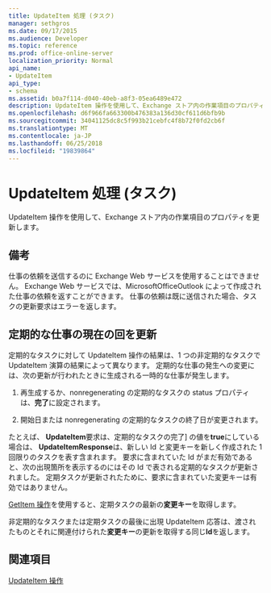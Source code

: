 ```yaml
---
title: UpdateItem 処理 (タスク)
manager: sethgros
ms.date: 09/17/2015
ms.audience: Developer
ms.topic: reference
ms.prod: office-online-server
localization_priority: Normal
api_name:
- UpdateItem
api_type:
- schema
ms.assetid: b0a7f114-d040-40eb-a8f3-05ea6489e472
description: UpdateItem 操作を使用して、Exchange ストア内の作業項目のプロパティを更新します。
ms.openlocfilehash: d6f966fa663300b476383a136d30cf611d6bfb9b
ms.sourcegitcommit: 34041125dc8c5f993b21cebfc4f8b72f0fd2cb6f
ms.translationtype: MT
ms.contentlocale: ja-JP
ms.lasthandoff: 06/25/2018
ms.locfileid: "19839864"
---
```

# <a name="updateitem-operation-task"></a>UpdateItem 処理 (タスク)

UpdateItem 操作を使用して、Exchange ストア内の作業項目のプロパティを更新します。
  
## <a name="remarks"></a>備考

仕事の依頼を送信するのに Exchange Web サービスを使用することはできません。 Exchange Web サービスでは、MicrosoftOfficeOutlook によって作成された仕事の依頼を返すことができます。 仕事の依頼は既に送信された場合、タスクの更新要求はエラーを返します。
  
## <a name="updating-the-current-occurrence-of-a-recurring-task"></a>定期的な仕事の現在の回を更新

定期的なタスクに対して UpdateItem 操作の結果は、1 つの非定期的なタスクで UpdateItem 演算の結果によって異なります。 定期的な仕事の発生への変更には、次の更新が行われたときに生成される一時的な仕事が発生します。
  
1. 再生成するか、nonregenerating の定期的なタスクの status プロパティは、**完了**に設定されます。
    
2. 開始日または nonregenerating の定期的なタスクの終了日が変更されます。
    
たとえば、 **UpdateItem**要求は、定期的なタスクの完了] の値を**true**にしている場合は、 **UpdateItemResponse**は、新しい Id と変更キーを新しく作成された 1 回限りのタスクを表す含まれます。 要求に含まれていた Id がまだ有効であると、次の出現箇所を表示するのにはその Id で表される定期的なタスクが更新されました。 定期タスクが更新されたために、要求に含まれていた変更キーは有効ではありません。 
  
[GetItem 操作](getitem-operation.md)を使用すると、定期タスクの最新の**変更キー**を取得します。 
  
非定期的なタスクまたは定期タスクの最後に出現 UpdateItem 応答は、渡されたものとそれに関連付けられた**変更キー**の更新を取得する同じ**Id**を返します。
  
## <a name="see-also"></a>関連項目




  [UpdateItem 操作](updateitem-operation.md)

